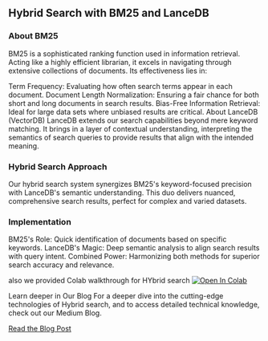 ## Hybrid Search with BM25 and LanceDB

### About BM25
BM25 is a sophisticated ranking function used in information retrieval. Acting like a highly efficient librarian, it excels in navigating through extensive collections of documents. Its effectiveness lies in:

Term Frequency: Evaluating how often search terms appear in each document.
Document Length Normalization: Ensuring a fair chance for both short and long documents in search results.
Bias-Free Information Retrieval: Ideal for large data sets where unbiased results are critical.
About LanceDB (VectorDB)
LanceDB extends our search capabilities beyond mere keyword matching. It brings in a layer of contextual understanding, interpreting the semantics of search queries to provide results that align with the intended meaning.

### Hybrid Search Approach
Our hybrid search system synergizes BM25's keyword-focused precision with LanceDB's semantic understanding. This duo delivers nuanced, comprehensive search results, perfect for complex and varied datasets.

### Implementation
BM25's Role: Quick identification of documents based on specific keywords.
LanceDB's Magic: Deep semantic analysis to align search results with query intent.
Combined Power: Harmonizing both methods for superior search accuracy and relevance.


also we provided Colab walkthrough for HYbrid search  <a href="https://colab.research.google.com/github/lancedb/vectordb-recipes/blob/main/examples/Hybrid_search_bm25_lancedb/main.ipynb"><img src="https://colab.research.google.com/assets/colab-badge.svg" alt="Open In Colab"></a>


Learn deeper in Our Blog
For a deeper dive into the cutting-edge technologies of Hybrid search, and to access detailed technical knowledge, check out our Medium Blog.

[Read the Blog Post](https://blog.lancedb.com/hybrid-search-combining-bm25-and-lancedb-for-better-results-1358038fe7e6)
